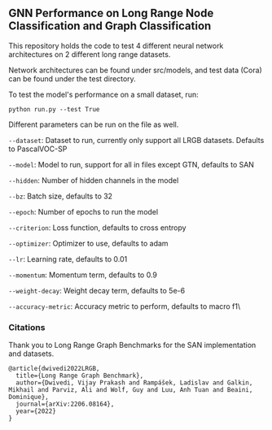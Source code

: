## GNN Performance on Long Range Node Classification and Graph Classification

This repository holds the code to test 4 different neural network architectures
on 2 different long range datasets. 

Network architectures can be found under src/models, and test data (Cora) can
be found under the test directory.

To test the model's performance on a small dataset, run:
```azure
python run.py --test True
```

Different parameters can be run on the file as well.

```--dataset```: Dataset to run, currently only support all LRGB datasets. Defaults to PascalVOC-SP

```--model```: Model to run, support for all in files except GTN, defaults to SAN

```--hidden```: Number of hidden channels in the model

```--bz```: Batch size, defaults to 32

```--epoch```: Number of epochs to run the model

```--criterion```: Loss function, defaults to cross entropy

```--optimizer```: Optimizer to use, defaults to adam

```--lr```: Learning rate, defaults to 0.01

```--momentum```: Momentum term, defaults to 0.9

```--weight-decay```: Weight decay term, defaults to 5e-6

```--accuracy-metric```: Accuracy metric to perform, defaults to macro f1\


### Citations
Thank you to Long Range Graph Benchmarks for the SAN implementation and datasets.
```
@article{dwivedi2022LRGB,
  title={Long Range Graph Benchmark}, 
  author={Dwivedi, Vijay Prakash and Rampášek, Ladislav and Galkin, Mikhail and Parviz, Ali and Wolf, Guy and Luu, Anh Tuan and Beaini, Dominique},
  journal={arXiv:2206.08164},
  year={2022}
}
```